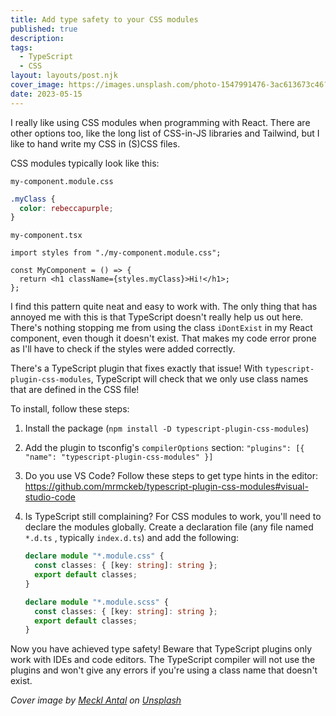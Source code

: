 ```yaml
---
title: Add type safety to your CSS modules
published: true
description:
tags:
  - TypeScript
  - CSS
layout: layouts/post.njk
cover_image: https://images.unsplash.com/photo-1547991476-3ac613673c46?ixlib=rb-4.0.3&ixid=M3wxMjA3fDB8MHxwaG90by1wYWdlfHx8fGVufDB8fHx8fA%3D%3D&auto=format&fit=crop&w=2148&q=80
date: 2023-05-15
---
```


I really like using CSS modules when programming with React. There are other options too, like the long list of CSS-in-JS libraries and Tailwind, but I like to hand write my CSS in (S)CSS files.

CSS modules typically look like this:

`my-component.module.css`

```css
.myClass {
  color: rebeccapurple;
}
```

`my-component.tsx`

```tsx
import styles from "./my-component.module.css";

const MyComponent = () => {
  return <h1 className={styles.myClass}>Hi!</h1>;
};
```

I find this pattern quite neat and easy to work with. The only thing that has annoyed me with this is that TypeScript doesn't really help us out here. There's nothing stopping me from using the class `iDontExist` in my React component, even though it doesn't exist. That makes my code error prone as I'll have to check if the styles were added correctly.

There's a TypeScript plugin that fixes exactly that issue! With `typescript-plugin-css-modules`, TypeScript will check that we only use class names that are defined in the CSS file!

To install, follow these steps:

1. Install the package (`npm install -D typescript-plugin-css-modules`)
1. Add the plugin to tsconfig's `compilerOptions` section: `"plugins": [{ "name": "typescript-plugin-css-modules" }]`
1. Do you use VS Code? Follow these steps to get type hints in the editor: <https://github.com/mrmckeb/typescript-plugin-css-modules#visual-studio-code>
1. Is TypeScript still complaining? For CSS modules to work, you'll need to declare the modules globally. Create a declaration file (any file named `*.d.ts` , typically `index.d.ts`) and add the following:

   ```ts
   declare module "*.module.css" {
     const classes: { [key: string]: string };
     export default classes;
   }

   declare module "*.module.scss" {
     const classes: { [key: string]: string };
     export default classes;
   }
   ```

Now you have achieved type safety! Beware that TypeScript plugins only work with IDEs and code editors. The TypeScript compiler will not use the plugins and won't give any errors if you're using a class name that doesn't exist.

_Cover image by [Meckl Antal](https://unsplash.com/@meckl_antal) on [Unsplash](https://unsplash.com/photos/XxjFXaMf1-4)_
